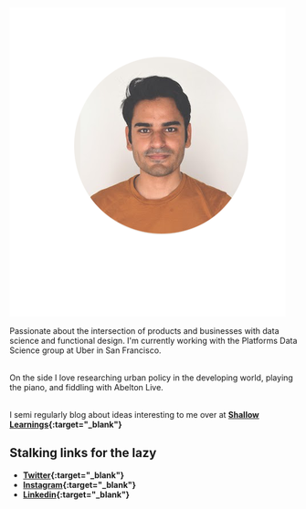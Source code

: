 ![Action picture of me napping](static/images/circular_shot_potrait.png)

Passionate about the intersection of products and businesses with data science and functional design.
I'm currently working with the Platforms Data Science group at Uber in San Francisco. <br><br>


On the side I love researching urban policy in the developing world, playing the piano, and fiddling with Abelton Live. <br><br>

I semi regularly blog about ideas interesting to me over at <b>[Shallow Learnings](https://medium.com/shallow-learnings/){:target="_blank"}



<h2>Stalking links for the lazy</h2>

- [Twitter](https://twitter.com/ravitshrivastav){:target="_blank"}
- [Instagram](https://instagram.com/ravitshrivastav){:target="_blank"}
- [Linkedin](https://linkedin.com/in/ravitshrivastav){:target="_blank"}

